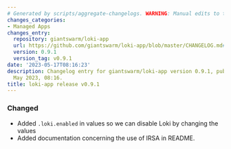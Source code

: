 ```yaml
---
# Generated by scripts/aggregate-changelogs. WARNING: Manual edits to this files will be overwritten.
changes_categories:
- Managed Apps
changes_entry:
  repository: giantswarm/loki-app
  url: https://github.com/giantswarm/loki-app/blob/master/CHANGELOG.md#091---2023-05-17
  version: 0.9.1
  version_tag: v0.9.1
date: '2023-05-17T08:16:23'
description: Changelog entry for giantswarm/loki-app version 0.9.1, published on 17
  May 2023, 08:16.
title: loki-app release v0.9.1
---
```


### Changed
- Added `.loki.enabled` in values so we can disable Loki by changing the values
- Added documentation concerning the use of IRSA in README.
